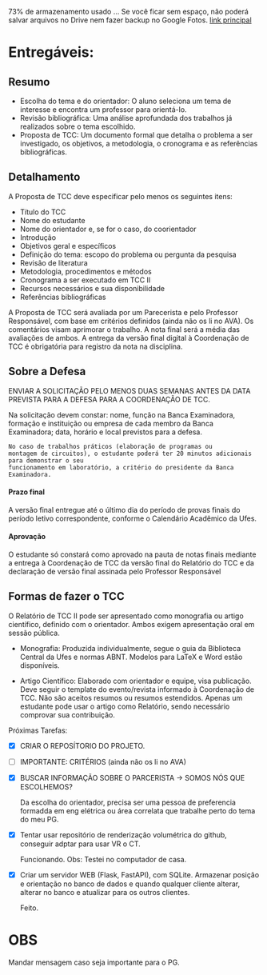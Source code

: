 73% de armazenamento usado … Se você ficar sem espaço, não poderá salvar arquivos no Drive nem fazer backup no Google Fotos.
[link principal](https://onedrive.live.com/?authkey=%21AOLbO%5FdpXFgS9kI&id=3FC1660B9A1C200E%21242877&cid=3FC1660B9A1C200E&parId=root&parQt=sharedby&o=OneUp)


# Entregáveis:

## Resumo

- Escolha do tema e do orientador: 
O aluno seleciona um tema de interesse e encontra um professor para orientá-lo.
- Revisão bibliográfica: Uma análise aprofundada dos trabalhos já realizados sobre o tema escolhido.
- Proposta de TCC: Um documento formal que detalha o problema a ser investigado, os objetivos, a metodologia, o cronograma e as referências bibliográficas.

## Detalhamento

A Proposta de TCC deve especificar pelo menos os seguintes itens:
- Título do TCC
- Nome do estudante
- Nome do orientador e, se for o caso, do coorientador
- Introdução
- Objetivos geral e específicos
- Definição do tema: escopo do problema ou pergunta da pesquisa
- Revisão de literatura
- Metodologia, procedimentos e métodos
- Cronograma a ser executado em TCC II
- Recursos necessários e sua disponibilidade
- Referências bibliográficas 

A Proposta de TCC será avaliada por um Parecerista e pelo Professor Responsável, com base em critérios definidos (ainda não os li no AVA). Os comentários visam aprimorar o trabalho. A nota final será a média das avaliações de ambos. A entrega da versão final digital à Coordenação de TCC é obrigatória para registro da nota na disciplina.

## Sobre a Defesa

ENVIAR A SOLICITAÇÃO PELO MENOS DUAS SEMANAS ANTES DA DATA PREVISTA PARA A DEFESA PARA
A COORDENAÇÃO DE TCC.

Na solicitação devem constar: nome, função na Banca
Examinadora, formação e instituição ou empresa de cada membro da Banca Examinadora; data, horário
e local previstos para a defesa. 

    No caso de trabalhos práticos (elaboração de programas ou
    montagem de circuitos), o estudante poderá ter 20 minutos adicionais para demonstrar o seu
    funcionamento em laboratório, a critério do presidente da Banca Examinadora.


#### Prazo final
A versão final entregue até o último dia
do período de provas finais do período letivo correspondente, conforme o Calendário Acadêmico da
Ufes.

#### Aprovação

O estudante só
constará como aprovado na pauta de notas finais mediante a entrega à Coordenação de TCC da versão
final do Relatório do TCC e da declaração de versão final assinada pelo Professor Responsável

## Formas de fazer o TCC


O Relatório de TCC II pode ser apresentado como monografia ou artigo científico, definido com o orientador. Ambos exigem apresentação oral em sessão pública.

- Monografia: Produzida individualmente, segue o guia da Biblioteca Central da Ufes e normas ABNT. Modelos para LaTeX e Word estão disponíveis.

- Artigo Científico: Elaborado com orientador e equipe, visa publicação. Deve seguir o template do evento/revista informado à Coordenação de TCC. Não são aceitos resumos ou resumos estendidos. Apenas um estudante pode usar o artigo como Relatório, sendo necessário comprovar sua contribuição.


 Próximas Tarefas: 
- [x] CRIAR O REPOSÍTORIO DO PROJETO.

- [ ] IMPORTANTE: CRITÉRIOS (ainda não os li no AVA)

- [x] BUSCAR INFORMAÇÃO SOBRE O PARCERISTA -> SOMOS NÓS QUE ESCOLHEMOS?

    Da escolha do orientador, precisa ser uma pessoa de preferencia formadda em eng elétrica ou área correlata que
    trabalhe perto do tema do meu PG.
    
- [x] Tentar usar repositório de renderização volumétrica do github, conseguir adptar para usar VR o CT.

    Funcionando. Obs: Testei no computador de casa.

- [x] Criar um servidor WEB (Flask, FastAPI), com SQLite. Armazenar posição e orientação no banco de dados e quando qualquer cliente alterar, alterar no banco e atualizar para os outros clientes.

    Feito.

# OBS

Mandar mensagem caso seja importante para o PG.
